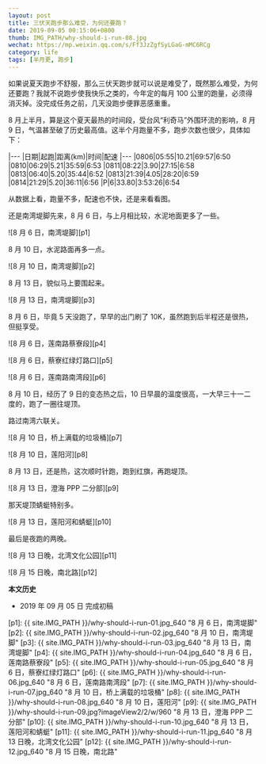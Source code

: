 ```yaml
---
layout: post
title: 三伏天跑步那么难受，为何还要跑？
date: 2019-09-05 00:15:06+0800
thumb: IMG_PATH/why-should-i-run-08.jpg
wechat: https://mp.weixin.qq.com/s/Ff3JzZgfSyLGaG-mMC6RCg
category: life
tags: [半月更, 跑步]
---
```


如果说夏天跑步不舒服，那么三伏天跑步就可以说是难受了，既然那么难受，为何还要跑？我就不说跑步使我快乐之类的，今年定的每月 100 公里的跑量，必须得消灭掉。没完成任务之前，几天没跑步便罪恶感重重。

8 月上半月，算是这个夏天最热的时间段，受台风“利奇马”外围环流的影响，8 月 9 日，气温甚至破了历史最高值。这半个月跑量不多，跑步次数也很少，具体如下：

|---
|日期|起跑|距离(km)|时间|配速
|---
|0806|05:55|10.21|69:57|6:50
|0810|06:29|5.21|35:59|6:53
|0811|08:22|3.90|27:15|6:58
|0813|06:40|5.20|35:44|6:52
|0813|21:39|4.05|28:20|6:59
|0814|21:29|5.20|36:11|6:56
|P|6|33.80|3:53:26|6:54

从数据上看，跑量不多，配速也不快，还是来看看图。

还是南湾堤脚先来，8 月 6 日，与上月相比较，水泥地面更多了一些。

![8 月 6 日，南湾堤脚][p1]

8 月 10 日，水泥路面再多一点。

![8 月 10 日，南湾堤脚][p2]

8 月 13 日，貌似马上要围起来。

![8 月 13 日，南湾堤脚][p3]

8 月 6 日，毕竟 5 天没跑了，早早的出门刷了 10K，虽然跑到后半程还是很热，但挺享受。

![8 月 6 日，莲南路蔡寮段][p4]

![8 月 6 日，蔡寮红绿灯路口][p5]

![8 月 6 日，莲南路南湾段][p6]

8 月 10 日，经历了 9 日的变态热之后，10 日早晨的温度很高，一大早三十一二度的，跑了一圈往堤顶。

路过南湾六联关。

![8 月 10 日，桥上满载的垃圾桶][p7]

![8 月 10 日，莲阳河][p8]


8 月 13 日，还是热，这次顺时针跑，跑到红旗，再跑堤顶。

![8 月 13 日，澄海 PPP 二分部][p9]

那天堤顶蜻蜓特别多。

![8 月 13 日，莲阳河和蜻蜓][p10]

最后是夜跑的两晚。

![8 月 13 日晚，北湾文化公园][p11]

![8 月 15 日晚，南北路][p12]

**本文历史**

* 2019 年 09 月 05 日 完成初稿

[p1]: {{ site.IMG_PATH }}/why-should-i-run-01.jpg_640 "8 月 6 日，南湾堤脚"
[p2]: {{ site.IMG_PATH }}/why-should-i-run-02.jpg_640 "8 月 10 日，南湾堤脚"
[p3]: {{ site.IMG_PATH }}/why-should-i-run-03.jpg_640 "8 月 13 日，南湾堤脚"
[p4]: {{ site.IMG_PATH }}/why-should-i-run-04.jpg_640 "8 月 6 日，莲南路蔡寮段"
[p5]: {{ site.IMG_PATH }}/why-should-i-run-05.jpg_640 "8 月 6 日，蔡寮红绿灯路口"
[p6]: {{ site.IMG_PATH }}/why-should-i-run-06.jpg_640 "8 月 6 日，莲南路南湾段"
[p7]: {{ site.IMG_PATH }}/why-should-i-run-07.jpg_640 "8 月 10 日，桥上满载的垃圾桶"
[p8]: {{ site.IMG_PATH }}/why-should-i-run-08.jpg_640 "8 月 10 日，莲阳河"
[p9]: {{ site.IMG_PATH }}/why-should-i-run-09.jpg?imageView2/2/w/960 "8 月 13 日，澄海 PPP 二分部"
[p10]: {{ site.IMG_PATH }}/why-should-i-run-10.jpg_640 "8 月 13 日，莲阳河和蜻蜓"
[p11]: {{ site.IMG_PATH }}/why-should-i-run-11.jpg_640 "8 月 13 日晚，北湾文化公园"
[p12]: {{ site.IMG_PATH }}/why-should-i-run-12.jpg_640 "8 月 15 日晚，南北路"
